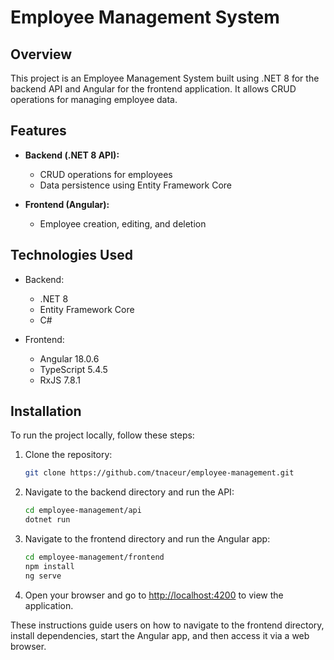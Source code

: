 # Employee Management System

## Overview
This project is an Employee Management System built using .NET 8 for the backend API and Angular for the frontend application. It allows CRUD operations for managing employee data.

## Features
- **Backend (.NET 8 API):**
  - CRUD operations for employees
  - Data persistence using Entity Framework Core

- **Frontend (Angular):**
  - Employee creation, editing, and deletion

## Technologies Used
- Backend:
  - .NET 8
  - Entity Framework Core
  - C#

- Frontend:
  - Angular 18.0.6
  - TypeScript 5.4.5
  - RxJS 7.8.1

## Installation
To run the project locally, follow these steps:

1. Clone the repository:
   ```bash
   git clone https://github.com/tnaceur/employee-management.git

2. Navigate to the backend directory and run the API:

   ```bash
   cd employee-management/api
   dotnet run
   ```

3. Navigate to the frontend directory and run the Angular app:

   ```bash
   cd employee-management/frontend
   npm install
   ng serve

4. Open your browser and go to [http://localhost:4200](http://localhost:4200) to view the application.

These instructions guide users on how to navigate to the frontend directory, install dependencies, start the Angular app, and then access it via a web browser.
